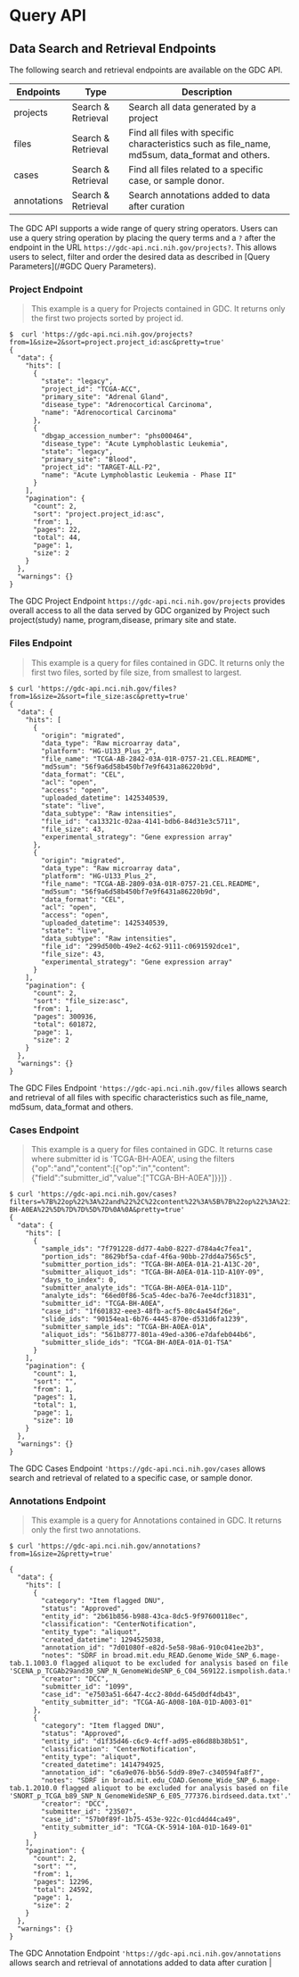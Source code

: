 # Query API
## Data Search and Retrieval Endpoints
The following search and retrieval endpoints are available on the GDC API.

| Endpoints | Type | Description |
| --- | --- | --- |
| projects | Search & Retrieval | Search all data generated by a project |
| files | Search & Retrieval | Find all files with specific characteristics such as file_name, md5sum, data_format and others. |
| cases | Search & Retrieval | Find all files related to a specific case, or sample donor. |
| annotations | Search & Retrieval | Search annotations added to data after curation |

The GDC API supports a wide range of query string operators. Users can use a query string operation by placing the query terms and a ```?``` after the endpoint in the URL ```https://gdc-api.nci.nih.gov/projects?```. This allows users to select, filter and order the desired data as described in [Query Parameters](/#GDC Query Parameters).

### Project Endpoint
>This example is a query for Projects contained in GDC. It returns only the first two projects sorted by project id.

```shell
$  curl 'https://gdc-api.nci.nih.gov/projects?from=1&size=2&sort=project.project_id:asc&pretty=true'
{
  "data": {
    "hits": [
      {
        "state": "legacy", 
        "project_id": "TCGA-ACC", 
        "primary_site": "Adrenal Gland", 
        "disease_type": "Adrenocortical Carcinoma", 
        "name": "Adrenocortical Carcinoma"
      }, 
      {
        "dbgap_accession_number": "phs000464", 
        "disease_type": "Acute Lymphoblastic Leukemia", 
        "state": "legacy", 
        "primary_site": "Blood", 
        "project_id": "TARGET-ALL-P2", 
        "name": "Acute Lymphoblastic Leukemia - Phase II"
      }
    ], 
    "pagination": {
      "count": 2, 
      "sort": "project.project_id:asc", 
      "from": 1, 
      "pages": 22, 
      "total": 44, 
      "page": 1, 
      "size": 2
    }
  }, 
  "warnings": {}
}
```
The GDC Project Endpoint ```https://gdc-api.nci.nih.gov/projects``` provides overall access to all the data served by GDC organized by Project such project(study) name, program,disease, primary site and state.
  
### Files Endpoint
>This example is a query for files contained in GDC. It returns only the first two files, sorted by file size, from smallest to largest.

```shell
$ curl 'https://gdc-api.nci.nih.gov/files?from=1&size=2&sort=file_size:asc&pretty=true'
{
  "data": {
    "hits": [
      {
        "origin": "migrated", 
        "data_type": "Raw microarray data", 
        "platform": "HG-U133_Plus_2", 
        "file_name": "TCGA-AB-2842-03A-01R-0757-21.CEL.README", 
        "md5sum": "56f9a6d58b450bf7e9f6431a86220b9d", 
        "data_format": "CEL", 
        "acl": "open", 
        "access": "open", 
        "uploaded_datetime": 1425340539, 
        "state": "live", 
        "data_subtype": "Raw intensities", 
        "file_id": "ca13321c-02aa-4141-bdb6-84d31e3c5711", 
        "file_size": 43, 
        "experimental_strategy": "Gene expression array"
      }, 
      {
        "origin": "migrated", 
        "data_type": "Raw microarray data", 
        "platform": "HG-U133_Plus_2", 
        "file_name": "TCGA-AB-2809-03A-01R-0757-21.CEL.README", 
        "md5sum": "56f9a6d58b450bf7e9f6431a86220b9d", 
        "data_format": "CEL", 
        "acl": "open", 
        "access": "open", 
        "uploaded_datetime": 1425340539, 
        "state": "live", 
        "data_subtype": "Raw intensities", 
        "file_id": "299d500b-49e2-4c62-9111-c0691592dce1", 
        "file_size": 43, 
        "experimental_strategy": "Gene expression array"
      }
    ], 
    "pagination": {
      "count": 2, 
      "sort": "file_size:asc", 
      "from": 1, 
      "pages": 300936, 
      "total": 601872, 
      "page": 1, 
      "size": 2
    }
  }, 
  "warnings": {}
}
```
The GDC Files Endpoint ```'https://gdc-api.nci.nih.gov/files``` allows search and retrieval of all files with specific characteristics such as file_name, md5sum, data_format and others.

### Cases Endpoint
>This example is a query for files contained in GDC. It returns case where submitter id is 'TCGA-BH-A0EA', using the filters {"op":"and","content":[{"op":"in","content":{"field":"submitter_id","value":["TCGA-BH-A0EA"]}}]} .

```shell
$ curl 'https://gdc-api.nci.nih.gov/cases?filters=%7B%22op%22%3A%22and%22%2C%22content%22%3A%5B%7B%22op%22%3A%22in%22%2C%22content%22%3A%7B%22field%22%3A%22submitter_id%22%2C%22value%22%3A%5B%22TCGA-BH-A0EA%22%5D%7D%7D%5D%7D%0A%0A&pretty=true'
{
  "data": {
    "hits": [
      {
        "sample_ids": "7f791228-dd77-4ab0-8227-d784a4c7fea1", 
        "portion_ids": "8629bf5a-cdaf-4f6a-90bb-27dd4a7565c5", 
        "submitter_portion_ids": "TCGA-BH-A0EA-01A-21-A13C-20", 
        "submitter_aliquot_ids": "TCGA-BH-A0EA-01A-11D-A10Y-09", 
        "days_to_index": 0, 
        "submitter_analyte_ids": "TCGA-BH-A0EA-01A-11D", 
        "analyte_ids": "66ed0f86-5ca5-4dec-ba76-7ee4dcf31831", 
        "submitter_id": "TCGA-BH-A0EA", 
        "case_id": "1f601832-eee3-48fb-acf5-80c4a454f26e", 
        "slide_ids": "90154ea1-6b76-4445-870e-d531d6fa1239", 
        "submitter_sample_ids": "TCGA-BH-A0EA-01A", 
        "aliquot_ids": "561b8777-801a-49ed-a306-e7dafeb044b6", 
        "submitter_slide_ids": "TCGA-BH-A0EA-01A-01-TSA"
      }
    ], 
    "pagination": {
      "count": 1, 
      "sort": "", 
      "from": 1, 
      "pages": 1, 
      "total": 1, 
      "page": 1, 
      "size": 10
    }
  }, 
  "warnings": {}
}
```
The GDC Cases Endpoint ```'https://gdc-api.nci.nih.gov/cases``` allows search and retrieval of related to a specific case, or sample donor.
### Annotations Endpoint
>This example is a query for Annotations contained in GDC. It returns only the first two annotations.

```shell
$ curl 'https://gdc-api.nci.nih.gov/annotations?from=1&size=2&pretty=true'

{
  "data": {
    "hits": [
      {
        "category": "Item flagged DNU",
        "status": "Approved",
        "entity_id": "2b61b856-b988-43ca-8dc5-9f97600118ec",
        "classification": "CenterNotification",
        "entity_type": "aliquot",
        "created_datetime": 1294525038,
        "annotation_id": "7d01080f-e82d-5e58-98a6-910c041ee2b3",
        "notes": "SDRF in broad.mit.edu_READ.Genome_Wide_SNP_6.mage-tab.1.1003.0 flagged aliquot to be excluded for analysis based on file 'SCENA_p_TCGAb29and30_SNP_N_GenomeWideSNP_6_C04_569122.ismpolish.data.txt'.",
        "creator": "DCC",
        "submitter_id": "1099",
        "case_id": "e7503a51-6647-4cc2-80dd-645d0df4db43",
        "entity_submitter_id": "TCGA-AG-A008-10A-01D-A003-01"
      },
      {
        "category": "Item flagged DNU",
        "status": "Approved",
        "entity_id": "d1f35d46-c6c9-4cff-ad95-e86d88b38b51",
        "classification": "CenterNotification",
        "entity_type": "aliquot",
        "created_datetime": 1414794925,
        "annotation_id": "c6a9e076-bb56-5dd9-89e7-c340594fa8f7",
        "notes": "SDRF in broad.mit.edu_COAD.Genome_Wide_SNP_6.mage-tab.1.2010.0 flagged aliquot to be excluded for analysis based on file 'SNORT_p_TCGA_b89_SNP_N_GenomeWideSNP_6_E05_777376.birdseed.data.txt'.",
        "creator": "DCC",
        "submitter_id": "23507",
        "case_id": "57b0f89f-1b75-453e-922c-01cd4d44ca49",
        "entity_submitter_id": "TCGA-CK-5914-10A-01D-1649-01"
      }
    ],
    "pagination": {
      "count": 2,
      "sort": "",
      "from": 1,
      "pages": 12296,
      "total": 24592,
      "page": 1,
      "size": 2
    }
  },
  "warnings": {}
}
```
The GDC Annotation Endpoint ```'https://gdc-api.nci.nih.gov/annotations``` allows search and retrieval of annotations added to data after curation |





